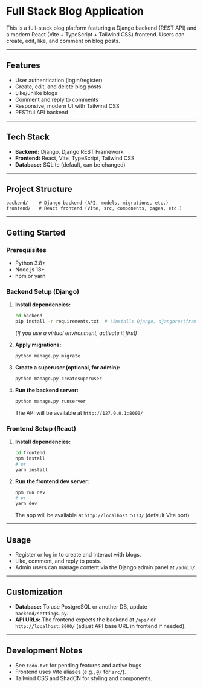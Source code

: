# Full Stack Blog Application

This is a full-stack blog platform featuring a Django backend (REST API) and a modern React (Vite + TypeScript + Tailwind CSS) frontend. Users can create, edit, like, and comment on blog posts.

---

## Features

- User authentication (login/register)
- Create, edit, and delete blog posts
- Like/unlike blogs
- Comment and reply to comments
- Responsive, modern UI with Tailwind CSS
- RESTful API backend

---

## Tech Stack

- **Backend:** Django, Django REST Framework
- **Frontend:** React, Vite, TypeScript, Tailwind CSS
- **Database:** SQLite (default, can be changed)

---

## Project Structure

```
backend/    # Django backend (API, models, migrations, etc.)
frontend/   # React frontend (Vite, src, components, pages, etc.)
```

---

## Getting Started

### Prerequisites

- Python 3.8+
- Node.js 18+
- npm or yarn

### Backend Setup (Django)

1. **Install dependencies:**

   ```bash
   cd backend
   pip install -r requirements.txt  # (installs Django, djangorestframework, django-cors-headers)
   ```

   _(If you use a virtual environment, activate it first)_

2. **Apply migrations:**

   ```bash
   python manage.py migrate
   ```

3. **Create a superuser (optional, for admin):**

   ```bash
   python manage.py createsuperuser
   ```

4. **Run the backend server:**
   ```bash
   python manage.py runserver
   ```
   The API will be available at `http://127.0.0.1:8000/`

### Frontend Setup (React)

1. **Install dependencies:**

   ```bash
   cd frontend
   npm install
   # or
   yarn install
   ```

2. **Run the frontend dev server:**
   ```bash
   npm run dev
   # or
   yarn dev
   ```
   The app will be available at `http://localhost:5173/` (default Vite port)

---

## Usage

- Register or log in to create and interact with blogs.
- Like, comment, and reply to posts.
- Admin users can manage content via the Django admin panel at `/admin/`.

---

## Customization

- **Database:** To use PostgreSQL or another DB, update `backend/settings.py`.
- **API URLs:** The frontend expects the backend at `/api/` or `http://localhost:8000/` (adjust API base URL in frontend if needed).

---

## Development Notes

- See `todo.txt` for pending features and active bugs
- Frontend uses Vite aliases (e.g., `@/` for `src/`).
- Tailwind CSS and ShadCN for styling and components.
